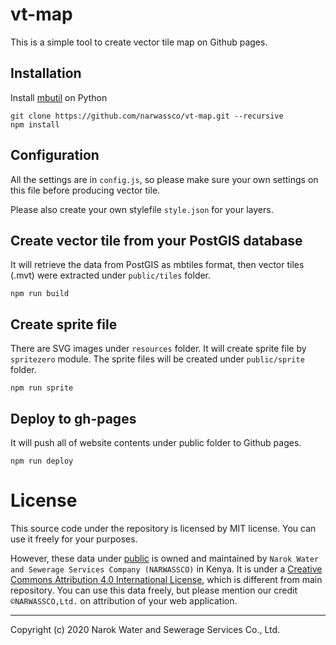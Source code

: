 # vt-map
This is a simple tool to create vector tile map on Github pages.

## Installation
Install [mbutil](https://github.com/mapbox/mbutil) on Python

```
git clone https://github.com/narwassco/vt-map.git --recursive
npm install
```

## Configuration
All the settings are in `config.js`, so please make sure your own settings on this file before producing vector tile.

Please also create your own stylefile `style.json` for your layers.

## Create vector tile from your PostGIS database
It will retrieve the data from PostGIS as mbtiles format, then vector tiles (.mvt) were extracted under `public/tiles` folder.
```
npm run build
```

## Create sprite file
There are SVG images under `resources` folder. It will create sprite file by `spritezero` module. The sprite files will be created under `public/sprite` folder.
```
npm run sprite
```

## Deploy to gh-pages
It will push all of website contents  under public folder to Github pages.
```
npm run deploy
```

# License

This source code under the repository is licensed by 
MIT license. You can use it freely for your purposes.

However, these data under [public](./public) is owned and maintained by `Narok Water and Sewerage Services Company (NARWASSCO)` in Kenya. It is under a [Creative Commons Attribution 4.0 International
License](http://creativecommons.org/licenses/by/4.0/), which is different from main repository. You can use this data freely, but please mention our credit `©NARWASSCO,Ltd.` on attribution of your web application.

---
Copyright (c) 2020 Narok Water and Sewerage Services Co., Ltd.